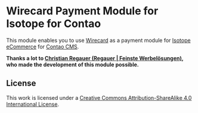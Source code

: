 Wirecard Payment Module for Isotope for Contao
======================

This module enables you to use [Wirecard](http://www.wirecard.com) as a payment module for [Isotope eCommerce](https://isotopeecommerce.org) for [Contao CMS](https://contao.org).

__Thanks a lot to [Christian Regauer (Regauer | Feinste Werbelösungen)](http://www.regauer.at), who made the development of this module possible.__

License
------------

This work is licensed under a [Creative Commons Attribution-ShareAlike 4.0 International License](http://creativecommons.org/licenses/by-sa/4.0/).

